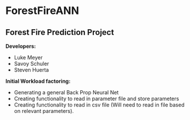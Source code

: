 # ForestFireANN

## Forest Fire Prediction Project

****Developers:****
- Luke Meyer
- Savoy Schuler
- Steven Huerta

****Initial Workload factoring:****
- Generating a general Back Prop Neural Net
- Creating functionality to read in parameter file and store parameters
- Creating functionality to read in csv file (Will need to read in file based on relevant parameters).

